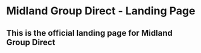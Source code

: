 # Midland Group Direct - Landing Page

## This is the official landing page for Midland Group Direct